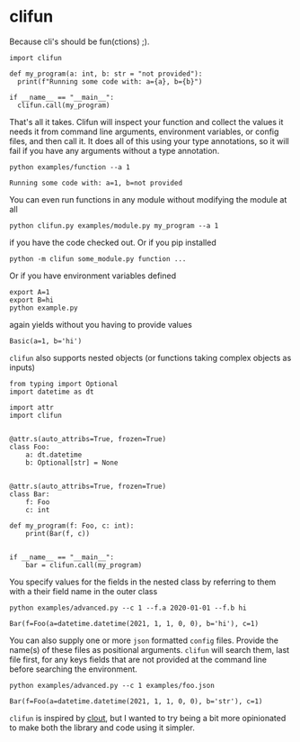 # clifun

Because cli's should be fun(ctions) ;).

```
import clifun

def my_program(a: int, b: str = "not provided"):
  print(f"Running some code with: a={a}, b={b}")

if __name__ == "__main__":
  clifun.call(my_program)
```

That's all it takes. Clifun will inspect your function and collect the values it needs it from command line arguments, environment variables, or config files, and then call it. It does all of this using your type annotations, so it will fail if you have any arguments without a type annotation.

```
python examples/function --a 1
```
```
Running some code with: a=1, b=not provided
```

You can even run functions in any module without modifying the module at all

```
python clifun.py examples/module.py my_program --a 1
```
if you have the code checked out. Or if you pip installed

```
python -m clifun some_module.py function ...
```

Or if you have environment variables defined

```
export A=1
export B=hi
python example.py
```
again yields without you having to provide values
```
Basic(a=1, b='hi')
```

`clifun` also supports nested objects (or functions taking complex objects as inputs)

```
from typing import Optional
import datetime as dt

import attr
import clifun


@attr.s(auto_attribs=True, frozen=True)
class Foo:
    a: dt.datetime
    b: Optional[str] = None


@attr.s(auto_attribs=True, frozen=True)
class Bar:
    f: Foo
    c: int

def my_program(f: Foo, c: int):
    print(Bar(f, c))


if __name__ == "__main__":
    bar = clifun.call(my_program)
```

You specify values for the fields in the nested class by referring to them with a their field name in the outer class

```
python examples/advanced.py --c 1 --f.a 2020-01-01 --f.b hi
```
```
Bar(f=Foo(a=datetime.datetime(2021, 1, 1, 0, 0), b='hi'), c=1)
```

You can also supply one or more `json` formatted `config` files. Provide the name(s) of these files as positional arguments. `clifun` will search them, last file first, for any keys fields that are not provided at the command line before searching the environment.

```
python examples/advanced.py --c 1 examples/foo.json
```
```
Bar(f=Foo(a=datetime.datetime(2021, 1, 1, 0, 0), b='str'), c=1)
```

`clifun` is inspired by [clout](https://github.com/python-clout/clout), but I wanted to try being a bit more opinionated to make both the library and code using it simpler.


